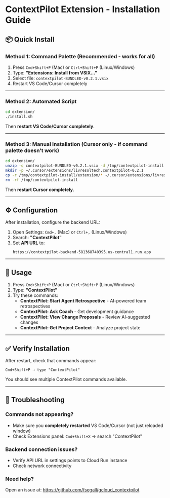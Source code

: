 # ContextPilot Extension - Installation Guide

## 📦 Quick Install

### Method 1: Command Palette (Recommended - works for all)
1. Press `Cmd+Shift+P` (Mac) or `Ctrl+Shift+P` (Linux/Windows)
2. Type: **"Extensions: Install from VSIX..."**
3. Select file: `contextpilot-BUNDLED-v0.2.1.vsix`
4. Restart VS Code/Cursor completely

---

### Method 2: Automated Script
```bash
cd extension/
./install.sh
```

Then **restart VS Code/Cursor completely**.

---

### Method 3: Manual Installation (Cursor only - if command palette doesn't work)
```bash
cd extension/
unzip -q contextpilot-BUNDLED-v0.2.1.vsix -d /tmp/contextpilot-install
mkdir -p ~/.cursor/extensions/livresoltech.contextpilot-0.2.1
cp -r /tmp/contextpilot-install/extension/* ~/.cursor/extensions/livresoltech.contextpilot-0.2.1/
rm -rf /tmp/contextpilot-install
```

Then **restart Cursor completely**.

---

## ⚙️ Configuration

After installation, configure the backend URL:

1. Open Settings: `Cmd+,` (Mac) or `Ctrl+,` (Linux/Windows)
2. Search: **"ContextPilot"**
3. Set **API URL** to:
   ```
   https://contextpilot-backend-581368740395.us-central1.run.app
   ```

---

## 🚀 Usage

1. Press `Cmd+Shift+P` (Mac) or `Ctrl+Shift+P` (Linux/Windows)
2. Type: **"ContextPilot"**
3. Try these commands:
   - **ContextPilot: Start Agent Retrospective** - AI-powered team retrospectives
   - **ContextPilot: Ask Coach** - Get development guidance
   - **ContextPilot: View Change Proposals** - Review AI-suggested changes
   - **ContextPilot: Get Project Context** - Analyze project state

---

## ✅ Verify Installation

After restart, check that commands appear:
```
Cmd+Shift+P → type "ContextPilot"
```

You should see multiple ContextPilot commands available.

---

## 🐛 Troubleshooting

### Commands not appearing?
- Make sure you **completely restarted** VS Code/Cursor (not just reloaded window)
- Check Extensions panel: `Cmd+Shift+X` → search "ContextPilot"

### Backend connection issues?
- Verify API URL in settings points to Cloud Run instance
- Check network connectivity

### Need help?
Open an issue at: https://github.com/fsegall/gcloud_contextpilot

